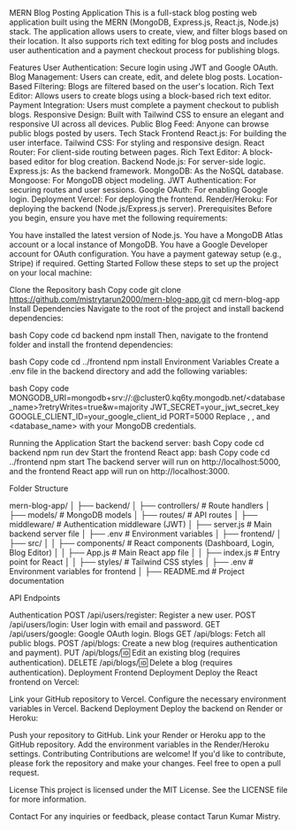 MERN Blog Posting Application
This is a full-stack blog posting web application built using the MERN (MongoDB, Express.js, React.js, Node.js) stack. The application allows users to create, view, and filter blogs based on their location. It also supports rich text editing for blog posts and includes user authentication and a payment checkout process for publishing blogs.

Features
User Authentication: Secure login using JWT and Google OAuth.
Blog Management: Users can create, edit, and delete blog posts.
Location-Based Filtering: Blogs are filtered based on the user's location.
Rich Text Editor: Allows users to create blogs using a block-based rich text editor.
Payment Integration: Users must complete a payment checkout to publish blogs.
Responsive Design: Built with Tailwind CSS to ensure an elegant and responsive UI across all devices.
Public Blog Feed: Anyone can browse public blogs posted by users.
Tech Stack
Frontend
React.js: For building the user interface.
Tailwind CSS: For styling and responsive design.
React Router: For client-side routing between pages.
Rich Text Editor: A block-based editor for blog creation.
Backend
Node.js: For server-side logic.
Express.js: As the backend framework.
MongoDB: As the NoSQL database.
Mongoose: For MongoDB object modeling.
JWT Authentication: For securing routes and user sessions.
Google OAuth: For enabling Google login.
Deployment
Vercel: For deploying the frontend.
Render/Heroku: For deploying the backend (Node.js/Express.js server).
Prerequisites
Before you begin, ensure you have met the following requirements:

You have installed the latest version of Node.js.
You have a MongoDB Atlas account or a local instance of MongoDB.
You have a Google Developer account for OAuth configuration.
You have a payment gateway setup (e.g., Stripe) if required.
Getting Started
Follow these steps to set up the project on your local machine:

Clone the Repository
bash
Copy code
git clone https://github.com/mistrytarun2000/mern-blog-app.git
cd mern-blog-app
Install Dependencies
Navigate to the root of the project and install backend dependencies:

bash
Copy code
cd backend
npm install
Then, navigate to the frontend folder and install the frontend dependencies:

bash
Copy code
cd ../frontend
npm install
Environment Variables
Create a .env file in the backend directory and add the following variables:

bash
Copy code
MONGODB_URI=mongodb+srv://<username>:<password>@cluster0.kq6ty.mongodb.net/<database_name>?retryWrites=true&w=majority
JWT_SECRET=your_jwt_secret_key
GOOGLE_CLIENT_ID=your_google_client_id
PORT=5000
Replace <username>, <password>, and <database_name> with your MongoDB credentials.

Running the Application
Start the backend server:
bash
Copy code
cd backend
npm run dev
Start the frontend React app:
bash
Copy code
cd ../frontend
npm start
The backend server will run on http://localhost:5000, and the frontend React app will run on http://localhost:3000.

Folder Structure


mern-blog-app/
│
├── backend/
│   ├── controllers/        # Route handlers
│   ├── models/             # MongoDB models
│   ├── routes/             # API routes
│   ├── middleware/         # Authentication middleware (JWT)
│   ├── server.js           # Main backend server file
│   ├── .env                # Environment variables
│
├── frontend/
│   ├── src/
│   │   ├── components/     # React components (Dashboard, Login, Blog Editor)
│   │   ├── App.js          # Main React app file
│   │   ├── index.js        # Entry point for React
│   │   ├── styles/         # Tailwind CSS styles
│   ├── .env                # Environment variables for frontend
│
├── README.md               # Project documentation





API Endpoints

Authentication
POST /api/users/register: Register a new user.
POST /api/users/login: User login with email and password.
GET /api/users/google: Google OAuth login.
Blogs
GET /api/blogs: Fetch all public blogs.
POST /api/blogs: Create a new blog (requires authentication and payment).
PUT /api/blogs/:id: Edit an existing blog (requires authentication).
DELETE /api/blogs/:id: Delete a blog (requires authentication).
Deployment
Frontend Deployment
Deploy the React frontend on Vercel:

Link your GitHub repository to Vercel.
Configure the necessary environment variables in Vercel.
Backend Deployment
Deploy the backend on Render or Heroku:

Push your repository to GitHub.
Link your Render or Heroku app to the GitHub repository.
Add the environment variables in the Render/Heroku settings.
Contributing
Contributions are welcome! If you'd like to contribute, please fork the repository and make your changes. Feel free to open a pull request.

License
This project is licensed under the MIT License. See the LICENSE file for more information.

Contact
For any inquiries or feedback, please contact Tarun Kumar Mistry.





